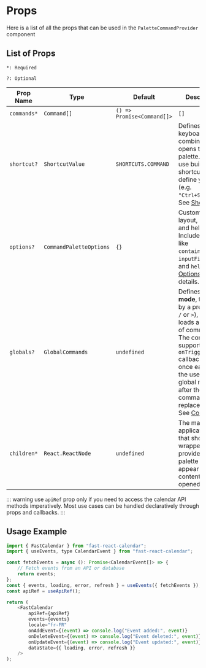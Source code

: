 # Props
Here is a list of all the props that can be used in the `PaletteCommandProvider` component

## List of Props
`*: Required`

`?: Optional`

| Prop Name   | Type                                     | Default             | Description                                                                                                                                                                                         |
| ----------- | ---------------------------------------- | ------------------- | --------------------------------------------------------------------------------------------------------------------------------------------------------------------------------------------------- |
| `commands*` | `Command[]` | `() => Promise<Command[]>` | `[]`                | The main list of [commands](./commands.md) to display inside the palette. You can pass a static array or an async function that returns commands (with optional query filtering).                   |
| `shortcut?` | `ShortcutValue`                          | `SHORTCUTS.COMMAND` | Defines the keyboard combination that opens the palette. You can use built-in shortcuts or define your own (e.g. `"Ctrl+Shift+K"`). See [Shortcuts](./shortcuts.md).                                |
| `options?`  | `CommandPaletteOptions`                  | `{}`                | Customize layout, style, and helper hints. Includes keys like `containerStyle`, `inputFieldStyle`, and `helper`. See [Options](./options.md) for details.                                           |
| `globals?`  | `GlobalCommands`                         | `undefined`         | Defines a **global mode**, triggered by a prefix (like `/` or `>`), that loads a static set of commands. The config also supports an `onTrigger` callback fired once each time the user enters global mode after the global commands replace the list. See [Commands](./commands.md#🌐-global-commands). |
| `children*` | `React.ReactNode`                        | `undefined`         | The main application tree that should be wrapped by the provider. The palette will appear over this content when opened.                                                                            |


::: warning 
use `apiRef` prop only if you need to access the calendar API methods imperatively. Most use cases can be handled declaratively through props and callbacks.
:::

##  Usage Example
```javascript
import { FastCalendar } from "fast-react-calendar";
import { useEvents, type CalendarEvent } from "fast-react-calendar";

const fetchEvents = async (): Promise<CalendarEvent[]> => {
    // Fetch events from an API or database
    return events;
};
const { events, loading, error, refresh } = useEvents({ fetchEvents });
const apiRef = useApiRef();

return (
    <FastCalendar
        apiRef={apiRef}
        events={events}
        locale="fr-FR"
        onAddEvent={(event) => console.log("Event added:", event)}
        onDeleteEvent={(event) => console.log("Event deleted:", event)}
        onUpdateEvent={(event) => console.log("Event updated:", event)}
        dataState={{ loading, error, refresh }}
    />
);
```